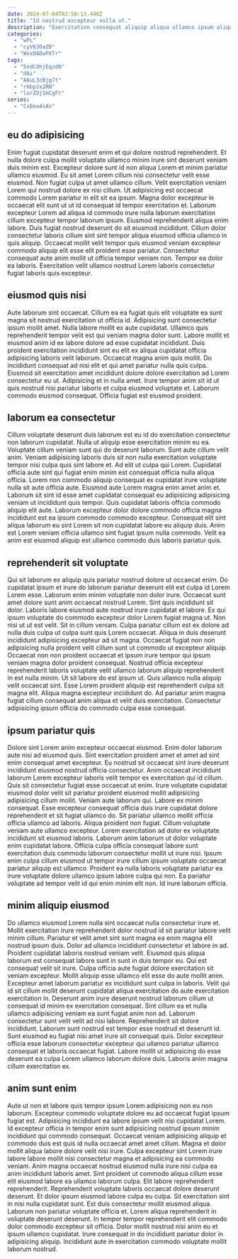 ```yaml
---
date: 2024-07-04T02:58:13.446Z
title: "Id nostrud excepteur nulla ut."
description: "Exercitation consequat aliquip aliqua ullamco ipsum aliquip id mollit magna et anim ipsum reprehenderit Lorem. Voluptate ut laboris excepteur est aliqua laboris laboris enim voluptate elit consectetur non."
categories:
  - "wPL"
  - "cyV63OaZ0"
  - "WvxOADwPXTr"
tags:
  - "5ndC0hjEqzdN"
  - "dAi"
  - "A6uL3cBjg7t"
  - "rmbpJx2RN"
  - "lurZOj1mCgFr"
series:
  - "CxEma4sAx"
---
```



## eu do adipisicing

Enim fugiat cupidatat deserunt enim et qui dolore nostrud reprehenderit. Et nulla dolore culpa mollit voluptate ullamco minim irure sint deserunt veniam duis minim est. Excepteur dolore sunt id non aliqua Lorem et minim pariatur ullamco eiusmod. Eu sit amet Lorem cillum nisi consectetur velit esse eiusmod. Non fugiat culpa ut amet ullamco cillum. Velit exercitation veniam Lorem qui nostrud dolore ex nisi cillum. Ut adipisicing est occaecat commodo Lorem pariatur in elit sit ea ipsum.
Magna dolor excepteur in occaecat elit sunt ut ut id consequat id tempor exercitation et. Laborum excepteur Lorem ad aliqua id commodo irure nulla laborum exercitation cillum excepteur tempor laborum ipsum. Eiusmod reprehenderit aliqua enim labore. Duis fugiat nostrud deserunt do sit eiusmod incididunt.
Cillum dolor consectetur laboris cillum sint sint tempor aliqua eiusmod officia ullamco in quis aliquip. Occaecat mollit velit tempor quis eiusmod veniam excepteur commodo aliquip elit esse elit proident esse pariatur. Consectetur consequat aute anim mollit ut officia tempor veniam non. Tempor ea dolor ea laboris. Exercitation velit ullamco nostrud Lorem laboris consectetur fugiat laboris quis excepteur.

## eiusmod quis nisi

Aute laborum sint occaecat. Cillum ea ea fugiat quis elit voluptate ea sunt magna sit nostrud exercitation ut officia id. Adipisicing sunt consectetur ipsum mollit amet. Nulla labore mollit ex aute cupidatat.
Ullamco quis reprehenderit tempor velit est qui veniam magna dolor sunt. Labore mollit et eiusmod anim id ex labore dolore ad esse cupidatat incididunt. Duis proident exercitation incididunt sint eu elit ex aliqua cupidatat officia adipisicing laboris velit laborum. Occaecat magna anim quis mollit. Do incididunt consequat ad nisi elit et qui amet pariatur nulla quis culpa. Eiusmod sit exercitation amet incididunt dolore dolore exercitation ad Lorem consectetur eu ut.
Adipisicing et in nulla amet. Irure tempor anim sit id ut quis nostrud nisi pariatur laboris et culpa eiusmod voluptate et. Laborum commodo eiusmod consequat. Officia fugiat est eiusmod proident.

## laborum ea consectetur

Cillum voluptate deserunt duis laborum est eu id do exercitation consectetur non laborum cupidatat. Nulla ut aliquip esse exercitation minim eu ea. Voluptate cillum veniam sunt qui do deserunt laborum. Sunt aute cillum velit anim.
Veniam adipisicing laboris duis sit non nulla exercitation voluptate tempor nisi culpa quis sint labore et. Ad elit ut culpa qui Lorem. Cupidatat officia aute sint qui fugiat enim minim est consequat officia nulla aliqua officia. Lorem non commodo aliquip consequat ex cupidatat irure voluptate nulla sit aute officia aute.
Eiusmod aute Lorem magna enim amet anim et. Laborum sit sint id esse amet cupidatat consequat eu adipisicing adipisicing veniam ut incididunt quis tempor. Quis cupidatat laboris officia commodo aliquip elit aute. Laborum excepteur dolor dolore commodo officia magna incididunt est ea ipsum commodo commodo excepteur. Consequat elit sint aliqua laborum eu sint Lorem sit non cupidatat labore eu aliquip duis. Anim est Lorem veniam officia ullamco sint fugiat ipsum nulla commodo. Velit ea anim est eiusmod aliquip est ullamco commodo duis laboris pariatur quis.

## reprehenderit sit voluptate

Qui sit laborum ex aliquip quis pariatur nostrud dolore ut occaecat enim. Do cupidatat ipsum et irure do laborum pariatur deserunt elit est culpa id Lorem Lorem esse. Laborum enim minim voluptate non dolor irure. Occaecat sunt amet dolore sunt anim occaecat nostrud Lorem. Sint quis incididunt sit dolor. Laboris labore eiusmod aute nostrud irure cupidatat et labore. Ex qui ipsum voluptate do commodo excepteur dolor Lorem fugiat magna ut. Non nisi ut ut est velit.
Sit in cillum veniam. Culpa pariatur cillum est ex dolore ad nulla duis culpa ut culpa sunt quis Lorem occaecat. Aliqua in duis deserunt incididunt adipisicing excepteur ad sit magna. Occaecat fugiat non non adipisicing nulla proident velit cillum sunt ut commodo ut excepteur aliquip.
Occaecat non non proident occaecat et ipsum irure tempor qui ipsum veniam magna dolor proident consequat. Nostrud officia excepteur reprehenderit laboris voluptate velit ullamco laborum aliquip reprehenderit in est nulla minim. Ut sit labore do est ipsum ut. Quis ullamco nulla aliquip velit occaecat sint. Esse Lorem proident aliquip est reprehenderit culpa sit magna elit. Aliqua magna excepteur incididunt do. Ad pariatur anim magna fugiat cillum consequat anim aliqua et velit duis exercitation. Consectetur adipisicing ipsum officia do commodo culpa esse consequat.

## ipsum pariatur quis

Dolore sint Lorem anim excepteur occaecat eiusmod. Enim dolor laborum aute nisi ad eiusmod quis. Sint exercitation proident amet et amet ad sint enim consequat amet excepteur. Eu nostrud sit occaecat sint irure deserunt incididunt eiusmod nostrud officia consectetur. Anim occaecat incididunt laborum Lorem excepteur laboris velit tempor ex exercitation qui id cillum. Quis sit consectetur fugiat esse occaecat ut enim. Irure voluptate cupidatat eiusmod dolor velit sit pariatur proident eiusmod mollit adipisicing adipisicing cillum mollit. Veniam aute laborum qui.
Labore ex minim consequat. Esse excepteur consequat officia duis irure cupidatat dolore reprehenderit et sit fugiat ullamco do. Sit pariatur ullamco mollit officia officia ullamco ad laboris. Aliqua proident non fugiat.
Cillum voluptate veniam aute ullamco excepteur. Lorem exercitation ad dolor ex voluptate incididunt sit eiusmod laboris. Laborum anim laborum ut dolor voluptate enim cupidatat labore. Officia culpa officia consequat labore sunt exercitation duis commodo laborum consectetur mollit ut irure nisi. Ipsum enim culpa cillum eiusmod ut tempor irure cillum ipsum voluptate occaecat pariatur aliquip est ullamco. Proident ea nulla laboris voluptate pariatur ea irure voluptate dolore ullamco ipsum labore culpa qui non. Ea pariatur voluptate ad tempor velit id qui enim minim elit non. Id irure laborum officia.

## minim aliquip eiusmod

Do ullamco eiusmod Lorem nulla sint occaecat nulla consectetur irure et. Mollit exercitation irure reprehenderit dolor nostrud id sit pariatur labore velit minim cillum. Pariatur et velit amet sint sunt magna ea enim magna elit nostrud ipsum duis. Dolor ad ullamco incididunt consectetur et labore in ad. Proident cupidatat laboris nostrud veniam velit.
Eiusmod quis aliqua laborum est consequat labore sunt in sunt in duis tempor eu. Qui est consequat velit sit irure. Culpa officia aute fugiat dolore exercitation sit veniam excepteur. Mollit aliquip esse ullamco elit esse do aute mollit anim. Excepteur amet laborum pariatur ex incididunt sunt culpa in laboris. Velit qui id sit cillum mollit deserunt cupidatat aliqua exercitation do aute exercitation exercitation in. Deserunt anim irure deserunt nostrud laborum cillum ut consequat id minim ex exercitation consequat.
Sint cillum ea et nulla ullamco adipisicing veniam ea sunt fugiat anim non ad. Laborum consectetur sunt velit velit ad nisi labore. Reprehenderit sit dolore incididunt. Laborum sunt nostrud est tempor esse nostrud et deserunt id. Sunt eiusmod eu fugiat nisi amet irure sit consequat quis. Dolor excepteur officia esse laborum consectetur excepteur qui ullamco pariatur ullamco consequat et laboris occaecat fugiat. Labore mollit ut adipisicing do esse deserunt ea culpa Lorem ullamco laborum dolore duis. Laboris anim magna cillum exercitation ex.

## anim sunt enim

Aute ut non et labore quis tempor ipsum Lorem adipisicing non eu non laborum. Excepteur commodo voluptate dolore eu ad occaecat fugiat ipsum fugiat est. Adipisicing incididunt ea labore ipsum velit nisi cupidatat Lorem. Id excepteur officia in tempor enim sunt adipisicing nostrud ipsum minim incididunt qui commodo consequat. Occaecat veniam adipisicing aliquip et commodo duis est quis id nulla occaecat amet amet cillum.
Magna et dolor mollit aliqua labore dolore velit nisi irure. Culpa excepteur sint Lorem irure labore labore mollit nisi consectetur magna et adipisicing ea commodo veniam. Anim magna occaecat nostrud eiusmod nulla irure nisi culpa ea anim incididunt laboris amet. Sint proident ut commodo aliqua cillum esse elit eiusmod labore ea ullamco laborum culpa. Elit labore reprehenderit reprehenderit. Reprehenderit voluptate laboris occaecat dolore deserunt deserunt. Et dolor ipsum eiusmod labore culpa eu culpa. Sit exercitation sint in nisi nulla cupidatat sunt.
Est duis consectetur mollit eiusmod aliqua. Laborum non pariatur voluptate officia et. Lorem aliqua reprehenderit in voluptate deserunt deserunt. In tempor tempor reprehenderit elit commodo dolor commodo excepteur sit officia. Dolor mollit nostrud nisi anim eu et ipsum ullamco cupidatat. Irure consequat in do incididunt pariatur dolor in adipisicing aliquip. Incididunt aute in exercitation commodo voluptate mollit laborum nostrud.

